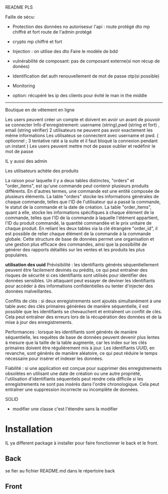README PLS

Faille de sécu:
- Protection des données no autorisesur l'api : 
route protégé
dto
mp chiffré et fort
route de l'admin protégé

- crypto
mp chiffré et fort
- Injection : on utilise des dto
Faire le modèle de bdd

- vulnérabilité de composant: pas de composant externe(si non récup de donées)

- Identification det auth
renouvellement de mot de passe
otp(si possible)

- Monitoring
- option: récupéré les ip des clients pour évité le man in the middle

---------------------------------------------------------------

Boutique en de vêtement en ligne

Les users peuvent créer un compte  et doivent en avoir un avant de pouvoir se connecter
Info d'enregistrement:
username (string),pwd (string et fort) , email (string vérifier)
2 utilisateurs ne peuvent pas avoir exactement les même informations
Les utilisateus se connectent avec username et pwd.
( optionnel ; 3 tentative raté a la suite et il faut bloqué la connexion pendant un instant )
Les users peuvent mettre mot de passe oublier et redéfinir le mot de passe

IL y aussi des admin

Les utilisateurs achète des produits

La raison pour laquelle il y a deux tables distinctes, "orders" et "order_items", est qu'une commande peut contenir plusieurs produits différents. En d'autres termes, une commande est une entité composée de plusieurs éléments. La table "orders" stocke les informations générales de chaque commande, telles que l'ID de l'utilisateur qui a passé la commande, le statut de la commande et la date de création. La table "order_items", quant à elle, stocke les informations spécifiques à chaque élément de la commande, telles que l'ID de la commande à laquelle l'élément appartient, l'ID du produit commandé, la quantité commandée et le prix unitaire de chaque produit. En reliant les deux tables via la clé étrangère "order_id", il est possible de relier chaque élément de la commande à la commande globale. Cette structure de base de données permet une organisation et une gestion plus efficace des commandes, ainsi que la possibilité de générer des rapports détaillés sur les ventes et les produits les plus populaires.

**utilisation des uuid**
Prévisibilité : les identifiants générés séquentiellement peuvent être facilement devinés ou prédits, ce qui peut entraîner des risques de sécurité si ces identifiants sont utilisés pour identifier des données sensibles. Un attaquant peut essayer de deviner les identifiants pour accéder à des informations confidentielles ou tenter d'injecter des données malveillantes.

Conflits de clés : si deux enregistrements sont ajoutés simultanément à une table avec des clés primaires générées de manière séquentielle, il est possible que les identifiants se chevauchent et entraînent un conflit de clés. Cela peut entraîner des erreurs lors de la récupération des données et de la mise à jour des enregistrements.

Performances : lorsque les identifiants sont générés de manière séquentielle, les requêtes de base de données peuvent devenir plus lentes à mesure que la taille de la table augmente, car les index sur les clés primaires doivent être régulièrement mis à jour. Les identifiants UUID, en revanche, sont générés de manière aléatoire, ce qui peut réduire le temps nécessaire pour insérer et indexer les données.

Fiabilité : si une application est conçue pour supprimer des enregistrements obsolètes en utilisant une date de création ou une autre propriété, l'utilisation d'identifiants séquentiels peut rendre cela difficile si les enregistrements ne sont pas insérés dans l'ordre chronologique. Cela peut entraîner une suppression incorrecte ou incomplète de données.

SOLID
- modifier  une classe c'est l'étendre sans la modifier

# Installation
IL ya  different package à installer pour faire fonctionner le back et le front.

## Back

se fier au fichier README.md dans le répertoire back

## Front
